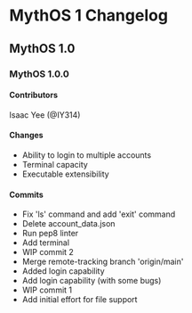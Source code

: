 # MythOS 1 Changelog
## MythOS 1.0
### MythOS 1.0.0
#### Contributors
Isaac Yee (@IY314)

#### Changes
- Ability to login to multiple accounts
- Terminal capacity
- Executable extensibility

#### Commits
- Fix 'ls' command and add 'exit' command
- Delete account_data.json
- Run pep8 linter
- Add terminal
- WIP commit 2
- Merge remote-tracking branch 'origin/main'
- Added login capability
- Add login capability (with some bugs)
- WIP commit 1
- Add initial effort for file support
